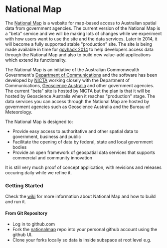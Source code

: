 National Map
============

The [National Map](http://nationalmap.nicta.com.au) is a website for map-based access to Australian spatial data from government agencies. The current version of the National Map is a "beta" service and we will be making lots of changes while we experiment with how users want to use the site and the data services. Later in 2014, it will become a fully supported stable "production" site. The site is being made available in time for [govhack 2014](http://govhack.org/) to help developers access data through the National Map and also to build new value-add applications which extend its functionality.

The National Map is an initiative of the Australian Commonwealth Government's [Department of Communications](http://www.communications.gov.au/) and the software has been developed by [NICTA](http://www.nicta.com.au/) working closely with the Department of Communications, [Geoscience Australia](http://www.ga.gov.au/) and other government agencies. The current "beta" site is hosted by NICTA but the plan is that it will be hosted by Geoscience Australia when it reaches "production" stage. The data services you can access through the National Map are hosted by government agencies such as Geoscience Australia and the Bureau of Meteorology.

The National Map is designed to:
* Provide easy access to authoritative and other spatial data to government, business and public
* Facilitate the opening of data by federal, state and local government bodies
* Provide an open framework of geospatial data services that supports commercial and community innovation

It is still very much proof of concept application, with revisions and releases occuring daily while we refine it.

### Getting Started ###

Check the [wiki](https://github.com/NICTA/ausglobe/wiki) for 
more information about National Map and how to build and run it.

#### From Git Repository ####
* Log in to github.com
* Fork the [nationalmap](https://github.com/NICTA/nationalmap.git) repo into your personal github account using the github UI.
* Clone your forks locally so data is inside subspace at root level e.g.



